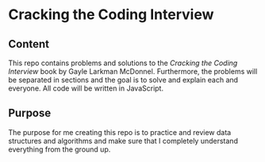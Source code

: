 # Cracking the Coding Interview

## Content
This repo contains problems and solutions to the *Cracking the Coding Interview* book by Gayle Larkman
McDonnel. Furthermore, the problems will be separated in sections and the goal is to solve and explain
each and everyone. All code will be written in JavaScript.

## Purpose
The purpose for me creating this repo is to practice and review data structures and algorithms and make
sure that I completely understand everything from the ground up.

